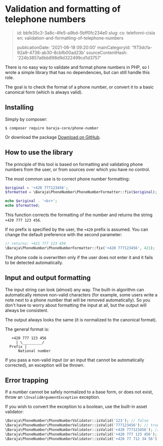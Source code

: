 Validation and formatting of telephone numbers
==============================================

> id: bbfe35c3-3a8c-4fe5-a9bd-5bff0fc234e0
> slug:
> 	cs: telefonni-cisla
> 	en: validation-and-formatting-of-telephone-numbers
> 
> publicationDate: '2021-06-18 09:20:00'
> mainCategoryId: '1f73dcfa-92a9-4738-ab30-8cbfb00ad23b'
> sourceContentHash: '224b3857a6bb898d9d322499cd1d3757'

There is no easy way to validate and format phone numbers in PHP, so I wrote a simple library that has no dependencies, but can still handle this role.

The goal is to check the format of a phone number, or convert it to a basic canonical form (which is always valid).

Installing
---------

Simply by composer:

```
$ composer require baraja-core/phone-number
```

Or download the package [Download on GitHub](https://github.com/baraja-core/phone-number).

How to use the library
----------

The principle of this tool is based on formatting and validating phone numbers from the user, or from sources over which you have no control.

The most common use is to correct phone number formatting:

```php
$original = '+420 777123456';
$formatted = \Baraja\PhoneNumber\PhoneNumberFormatter::fix($original);

echo $original . '<br>';
echo $formatted;
```

This function corrects the formatting of the number and returns the string `+420 777 123 456`.

If no prefix is specified by the user, the `+420` prefix is assumed. You can change the default preference with the second parameter:

```php
// returns: +421 777 123 456
\Baraja\PhoneNumber\PhoneNumberFormatter::fix('+420 777123456', 421);
```

The phone code is overwritten only if the user does not enter it and it fails to be detected automatically.

Input and output formatting
----------------------------

The input string can look (almost) any way. The built-in algorithm can automatically remove non-valid characters (for example, some users write a note next to a phone number that will be removed automatically). So you don't have to worry about formatting the input at all, but the output will always be consistent.

The output always looks the same (it is normalized to the canonical format).

The general format is:

```
   +420 777 123 456
     | \_________/
  Prefix |
      National number
```

If you pass a non-valid input (or an input that cannot be automatically corrected), an exception will be thrown.

Error trapping
----------------

If a number cannot be safely normalized to a base form, or does not exist, throw an `\InvalidArgumentException` exception.

If you wish to convert the exception to a boolean, use the built-in asset validator:

```php
\Baraja\PhoneNumber\PhoneNumberValidator::isValid('123'); // false
\Baraja\PhoneNumber\PhoneNumberValidator::isValid('777123456'); // true
\Baraja\PhoneNumber\PhoneNumberValidator::isValid('+420 777123456'); // true
\Baraja\PhoneNumber\PhoneNumberValidator::isValid('+420 777 123 456'); // true
\Baraja\PhoneNumber\PhoneNumberValidator::isValid('+420 77 712 34 56'); // true
```
